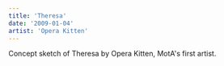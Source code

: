 ```yaml
---
title: 'Theresa'
date: '2009-01-04'
artist: 'Opera Kitten'
---
```


Concept sketch of Theresa by Opera Kitten, MotA's first artist.